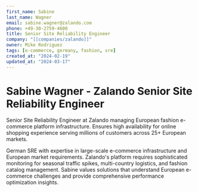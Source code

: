 ```yaml
---
first_name: Sabine
last_name: Wagner
email: sabine.wagner@zalando.com
phone: +49-30-2759-4600
title: Senior Site Reliability Engineer
company: "[[companies/zalando]]"
owner: Mike Rodriguez
tags: [e-commerce, germany, fashion, sre]
created_at: "2024-02-19"
updated_at: "2024-03-17"
---
```


# Sabine Wagner - Zalando Senior Site Reliability Engineer

Senior Site Reliability Engineer at Zalando managing European fashion e-commerce platform infrastructure. Ensures high availability for online shopping experience serving millions of customers across 25+ European markets.

German SRE with expertise in large-scale e-commerce infrastructure and European market requirements. Zalando's platform requires sophisticated monitoring for seasonal traffic spikes, multi-country logistics, and fashion catalog management. Sabine values solutions that understand European e-commerce challenges and provide comprehensive performance optimization insights.